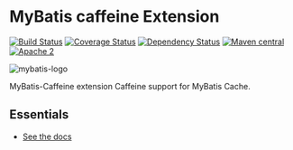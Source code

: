 MyBatis caffeine Extension
===========================

[![Build Status](https://travis-ci.org/mybatis/caffeine-cache.svg?branch=master)](https://travis-ci.org/mybatis/caffeine-cache)
[![Coverage Status](https://coveralls.io/repos/mybatis/caffeine-cache/badge.svg?branch=master&service=github)](https://coveralls.io/github/mybatis/caffeine-cache?branch=master)
[![Dependency Status](https://www.versioneye.com/user/projects/56ef41bf35630e003e0a7d65/badge.svg?style=flat)](https://www.versioneye.com/user/projects/56ef41bf35630e003e0a7d65)
[![Maven central](https://maven-badges.herokuapp.com/maven-central/org.mybatis.caches/mybatis-caffeine/badge.svg)](https://maven-badges.herokuapp.com/maven-central/org.mybatis.caches/mybatis-caffeine)
[![Apache 2](http://img.shields.io/badge/license-Apache%202-red.svg)](http://www.apache.org/licenses/LICENSE-2.0)

![mybatis-logo](http://mybatis.github.io/images/mybatis-logo.png)

MyBatis-Caffeine extension Caffeine support for MyBatis Cache.

Essentials
----------

* [See the docs](http://mybatis.github.io/caffeine-cache/)
